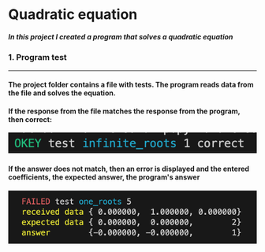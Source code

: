# Quadratic equation

##### In this project I created a program that solves a quadratic equation

### 1. Program test
______
#### The project folder contains a file with tests. The program reads data from the file and solves the equation.
#### If the response from the file matches the response from the program, then correct:

![logo](<Снимок экрана 2023-08-28 в 10.54.22.png>)

#### If the answer does not match, then an error is displayed and the entered coefficients, the expected answer, the program's answer
![logo](<Снимок экрана 2023-08-28 в 11.04.51.png>)
